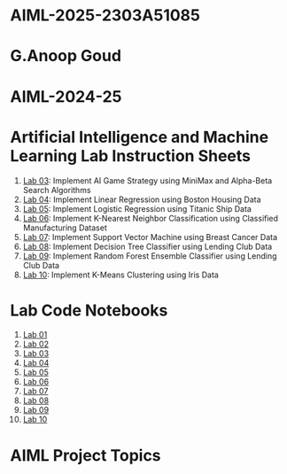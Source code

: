 # AIML-2025-2303A51085
# G.Anoop Goud 
# AIML-2024-25
# Artificial Intelligence and Machine Learning Lab Instruction Sheets
1. [Lab 03](https://github.com/2303A51085/AIML-2025/blob/main/Lab_03-AIML.ipynb): Implement AI Game Strategy using MiniMax and Alpha-Beta Search Algorithms
1. [Lab 04](): Implement Linear Regression using Boston Housing Data
1. [Lab 05](): Implement Logistic Regression using Titanic Ship Data
1. [Lab 06](): Implement K-Nearest Neighbor Classification using Classified Manufacturing Dataset
1. [Lab 07](): Implement Support Vector Machine using Breast Cancer Data
1. [Lab 08](): Implement Decision Tree Classifier using Lending Club Data
1. [Lab 09](): Implement Random Forest Ensemble Classifier using Lending Club Data
1. [Lab 10](): Implement K-Means Clustering using Iris Data


# Lab Code Notebooks
1. [Lab 01]()
2. [Lab 02]()
3. [Lab 03]()
4. [Lab 04]()
5. [Lab 05]()
6. [Lab 06]()
7. [Lab 07]()
8. [Lab 08]()
9. [Lab 09]()
10. [Lab 10]()
    
# AIML Project Topics 

